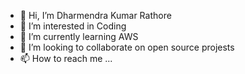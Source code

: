 - 👋 Hi, I’m Dharmendra Kumar Rathore
- 👀 I’m interested in Coding
- 🌱 I’m currently learning AWS
- 💞️ I’m looking to collaborate on open source projests
- 📫 How to reach me ...

<!---
DK1057/DK1057 is a ✨ special ✨ repository because its `README.md` (this file) appears on your GitHub profile.
You can click the Preview link to take a look at your changes.
--->
